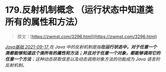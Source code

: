 <!--yml
category: 未分类
date: 0001-01-01 00:00:00
--->

# 179.反射机制概念 （运行状态中知道类所有的属性和方法）

> 原文：[https://zwmst.com/3296.html](https://zwmst.com/3296.html)

   [ *Java基础* ](https://zwmst.com/java%e5%9f%ba%e7%a1%80)*[ <time datetime="2021-09-18T01:12:21+08:00"> 2021-09-17 </time> ](https://zwmst.com/3296.html)  在 Java 中的反射机制是指**在运行状态中，对于任意一个类都能够知道这个类所有的属性和方法；并且对于任意一个对象，都能够调用它的任意一个方法**；这种动态获取信息以及动态调用对象方法的功能成为 Java 语言的反射机制。*